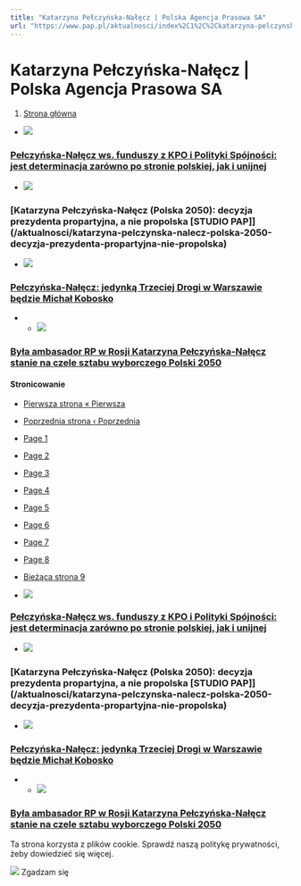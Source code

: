 ```yaml
---
title: "Katarzyna Pełczyńska-Nałęcz | Polska Agencja Prasowa SA"
url: "https://www.pap.pl/aktualnosci/index%2C1%2C%2Ckatarzyna-pelczynska-nalecz.html?page=8"
---
```


# Katarzyna Pełczyńska-Nałęcz | Polska Agencja Prasowa SA





















1. [Strona główna](/)




































* [![](/sites/default/files/styles/main_image/public/202312/pap_20231107_0RR.jpg?h=e3db942f&itok=uW2NTMZr)](/aktualnosci/pelczynska-nalecz-ws-funduszy-z-kpo-i-polityki-spojnosci-jest-determinacja-zarowno-po)


### [Pełczyńska\-Nałęcz ws. funduszy z KPO i Polityki Spójności: jest determinacja zarówno po stronie polskiej, jak i unijnej](/aktualnosci/pelczynska-nalecz-ws-funduszy-z-kpo-i-polityki-spojnosci-jest-determinacja-zarowno-po)
* [![](/sites/default/files/styles/main_image/public/202311/pap_20231107_0TG.jpg?h=71b91405&itok=DqZu5jk_)](/aktualnosci/katarzyna-pelczynska-nalecz-polska-2050-decyzja-prezydenta-propartyjna-nie-propolska)


### [Katarzyna Pełczyńska\-Nałęcz (Polska 2050\): decyzja prezydenta propartyjna, a nie propolska \[STUDIO PAP]](/aktualnosci/katarzyna-pelczynska-nalecz-polska-2050-decyzja-prezydenta-propartyjna-nie-propolska)
* [![](/sites/default/files/styles/main_image/public/202308/pap_20200929_0JH.jpg?h=e31984aa&itok=T7KCBRkV)](/aktualnosci/news%2C1606577%2Cpelczynska-nalecz-jedynka-trzeciej-drogi-w-warszawie-bedzie-michal-kobosko)


### [Pełczyńska\-Nałęcz: jedynką Trzeciej Drogi w Warszawie będzie Michał Kobosko](/aktualnosci/news%2C1606577%2Cpelczynska-nalecz-jedynka-trzeciej-drogi-w-warszawie-bedzie-michal-kobosko)
* * [![](/sites/default/files/styles/main_image/public/202306/pap_20220309_163.jpg?h=0cd429d6&itok=Zihdhzk5)](/aktualnosci/news%2C1580111%2Cbyla-ambasador-rp-w-rosji-katarzyna-pelczynska-nalecz-stanie-na-czele)


### [Była ambasador RP w Rosji Katarzyna Pełczyńska\-Nałęcz stanie na czele sztabu wyborczego Polski 2050](/aktualnosci/news%2C1580111%2Cbyla-ambasador-rp-w-rosji-katarzyna-pelczynska-nalecz-stanie-na-czele)





#### Stronicowanie


* [Pierwsza strona
« Pierwsza](?page=0 "Przejdź do pierwszej strony")
* [Poprzednia strona
‹ Poprzednia](?page=7 "Przejdź do poprzedniej strony")
* [Page
 1](?page=0 "Go to page 1")
* [Page
 2](?page=1 "Go to page 2")
* [Page
 3](?page=2 "Go to page 3")
* [Page
 4](?page=3 "Go to page 4")
* [Page
 5](?page=4 "Go to page 5")
* [Page
 6](?page=5 "Go to page 6")
* [Page
 7](?page=6 "Go to page 7")
* [Page
 8](?page=7 "Go to page 8")
* [Bieżąca strona
 9](?page=8 "Bieżąca strona")









* [![](/sites/default/files/styles/main_image/public/202312/pap_20231107_0RR.jpg?h=e3db942f&itok=uW2NTMZr)](/aktualnosci/pelczynska-nalecz-ws-funduszy-z-kpo-i-polityki-spojnosci-jest-determinacja-zarowno-po)


### [Pełczyńska\-Nałęcz ws. funduszy z KPO i Polityki Spójności: jest determinacja zarówno po stronie polskiej, jak i unijnej](/aktualnosci/pelczynska-nalecz-ws-funduszy-z-kpo-i-polityki-spojnosci-jest-determinacja-zarowno-po)
* [![](/sites/default/files/styles/main_image/public/202311/pap_20231107_0TG.jpg?h=71b91405&itok=DqZu5jk_)](/aktualnosci/katarzyna-pelczynska-nalecz-polska-2050-decyzja-prezydenta-propartyjna-nie-propolska)


### [Katarzyna Pełczyńska\-Nałęcz (Polska 2050\): decyzja prezydenta propartyjna, a nie propolska \[STUDIO PAP]](/aktualnosci/katarzyna-pelczynska-nalecz-polska-2050-decyzja-prezydenta-propartyjna-nie-propolska)
* [![](/sites/default/files/styles/main_image/public/202308/pap_20200929_0JH.jpg?h=e31984aa&itok=T7KCBRkV)](/aktualnosci/news%2C1606577%2Cpelczynska-nalecz-jedynka-trzeciej-drogi-w-warszawie-bedzie-michal-kobosko)


### [Pełczyńska\-Nałęcz: jedynką Trzeciej Drogi w Warszawie będzie Michał Kobosko](/aktualnosci/news%2C1606577%2Cpelczynska-nalecz-jedynka-trzeciej-drogi-w-warszawie-bedzie-michal-kobosko)
* * [![](/sites/default/files/styles/main_image/public/202306/pap_20220309_163.jpg?h=0cd429d6&itok=Zihdhzk5)](/aktualnosci/news%2C1580111%2Cbyla-ambasador-rp-w-rosji-katarzyna-pelczynska-nalecz-stanie-na-czele)


### [Była ambasador RP w Rosji Katarzyna Pełczyńska\-Nałęcz stanie na czele sztabu wyborczego Polski 2050](/aktualnosci/news%2C1580111%2Cbyla-ambasador-rp-w-rosji-katarzyna-pelczynska-nalecz-stanie-na-czele)




 Ta strona korzysta z plików cookie. Sprawdź naszą politykę prywatności, żeby dowiedzieć się więcej.
 

![](/themes/pap/assets/images/ok.png) Zgadzam się
 






